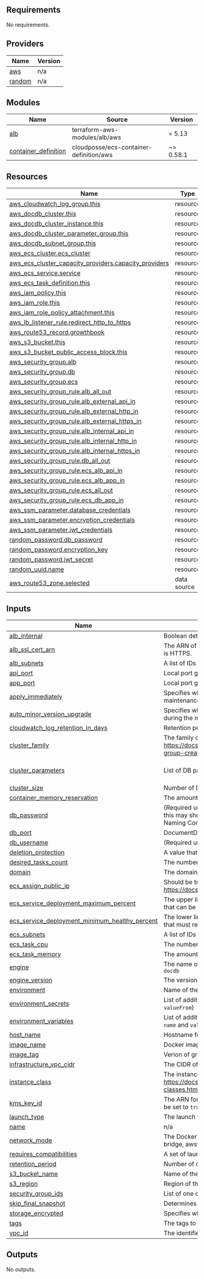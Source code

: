 ## Requirements

No requirements.

## Providers

| Name | Version |
|------|---------|
| [aws](#provider\_aws) | n/a |
| [random](#provider\_random) | n/a |

## Modules

| Name | Source | Version |
|------|--------|---------|
| [alb](#module\_alb) | terraform-aws-modules/alb/aws | = 5.13 |
| [container\_definition](#module\_container\_definition) | cloudposse/ecs-container-definition/aws | ~> 0.58.1 |

## Resources

| Name | Type |
|------|------|
| [aws_cloudwatch_log_group.this](https://registry.terraform.io/providers/hashicorp/aws/latest/docs/resources/cloudwatch_log_group) | resource |
| [aws_docdb_cluster.this](https://registry.terraform.io/providers/hashicorp/aws/latest/docs/resources/docdb_cluster) | resource |
| [aws_docdb_cluster_instance.this](https://registry.terraform.io/providers/hashicorp/aws/latest/docs/resources/docdb_cluster_instance) | resource |
| [aws_docdb_cluster_parameter_group.this](https://registry.terraform.io/providers/hashicorp/aws/latest/docs/resources/docdb_cluster_parameter_group) | resource |
| [aws_docdb_subnet_group.this](https://registry.terraform.io/providers/hashicorp/aws/latest/docs/resources/docdb_subnet_group) | resource |
| [aws_ecs_cluster.ecs_cluster](https://registry.terraform.io/providers/hashicorp/aws/latest/docs/resources/ecs_cluster) | resource |
| [aws_ecs_cluster_capacity_providers.capacity_providers](https://registry.terraform.io/providers/hashicorp/aws/latest/docs/resources/ecs_cluster_capacity_providers) | resource |
| [aws_ecs_service.service](https://registry.terraform.io/providers/hashicorp/aws/latest/docs/resources/ecs_service) | resource |
| [aws_ecs_task_definition.this](https://registry.terraform.io/providers/hashicorp/aws/latest/docs/resources/ecs_task_definition) | resource |
| [aws_iam_policy.this](https://registry.terraform.io/providers/hashicorp/aws/latest/docs/resources/iam_policy) | resource |
| [aws_iam_role.this](https://registry.terraform.io/providers/hashicorp/aws/latest/docs/resources/iam_role) | resource |
| [aws_iam_role_policy_attachment.this](https://registry.terraform.io/providers/hashicorp/aws/latest/docs/resources/iam_role_policy_attachment) | resource |
| [aws_lb_listener_rule.redirect_http_to_https](https://registry.terraform.io/providers/hashicorp/aws/latest/docs/resources/lb_listener_rule) | resource |
| [aws_route53_record.growthbook](https://registry.terraform.io/providers/hashicorp/aws/latest/docs/resources/route53_record) | resource |
| [aws_s3_bucket.this](https://registry.terraform.io/providers/hashicorp/aws/latest/docs/resources/s3_bucket) | resource |
| [aws_s3_bucket_public_access_block.this](https://registry.terraform.io/providers/hashicorp/aws/latest/docs/resources/s3_bucket_public_access_block) | resource |
| [aws_security_group.alb](https://registry.terraform.io/providers/hashicorp/aws/latest/docs/resources/security_group) | resource |
| [aws_security_group.db](https://registry.terraform.io/providers/hashicorp/aws/latest/docs/resources/security_group) | resource |
| [aws_security_group.ecs](https://registry.terraform.io/providers/hashicorp/aws/latest/docs/resources/security_group) | resource |
| [aws_security_group_rule.alb_all_out](https://registry.terraform.io/providers/hashicorp/aws/latest/docs/resources/security_group_rule) | resource |
| [aws_security_group_rule.alb_external_api_in](https://registry.terraform.io/providers/hashicorp/aws/latest/docs/resources/security_group_rule) | resource |
| [aws_security_group_rule.alb_external_http_in](https://registry.terraform.io/providers/hashicorp/aws/latest/docs/resources/security_group_rule) | resource |
| [aws_security_group_rule.alb_external_https_in](https://registry.terraform.io/providers/hashicorp/aws/latest/docs/resources/security_group_rule) | resource |
| [aws_security_group_rule.alb_internal_api_in](https://registry.terraform.io/providers/hashicorp/aws/latest/docs/resources/security_group_rule) | resource |
| [aws_security_group_rule.alb_internal_http_in](https://registry.terraform.io/providers/hashicorp/aws/latest/docs/resources/security_group_rule) | resource |
| [aws_security_group_rule.alb_internal_https_in](https://registry.terraform.io/providers/hashicorp/aws/latest/docs/resources/security_group_rule) | resource |
| [aws_security_group_rule.db_all_out](https://registry.terraform.io/providers/hashicorp/aws/latest/docs/resources/security_group_rule) | resource |
| [aws_security_group_rule.ecs_alb_api_in](https://registry.terraform.io/providers/hashicorp/aws/latest/docs/resources/security_group_rule) | resource |
| [aws_security_group_rule.ecs_alb_app_in](https://registry.terraform.io/providers/hashicorp/aws/latest/docs/resources/security_group_rule) | resource |
| [aws_security_group_rule.ecs_all_out](https://registry.terraform.io/providers/hashicorp/aws/latest/docs/resources/security_group_rule) | resource |
| [aws_security_group_rule.ecs_db_app_in](https://registry.terraform.io/providers/hashicorp/aws/latest/docs/resources/security_group_rule) | resource |
| [aws_ssm_parameter.database_credentials](https://registry.terraform.io/providers/hashicorp/aws/latest/docs/resources/ssm_parameter) | resource |
| [aws_ssm_parameter.encryption_credentials](https://registry.terraform.io/providers/hashicorp/aws/latest/docs/resources/ssm_parameter) | resource |
| [aws_ssm_parameter.jwt_credentials](https://registry.terraform.io/providers/hashicorp/aws/latest/docs/resources/ssm_parameter) | resource |
| [random_password.db_password](https://registry.terraform.io/providers/hashicorp/random/latest/docs/resources/password) | resource |
| [random_password.encryption_key](https://registry.terraform.io/providers/hashicorp/random/latest/docs/resources/password) | resource |
| [random_password.jwt_secret](https://registry.terraform.io/providers/hashicorp/random/latest/docs/resources/password) | resource |
| [random_uuid.name](https://registry.terraform.io/providers/hashicorp/random/latest/docs/resources/uuid) | resource |
| [aws_route53_zone.selected](https://registry.terraform.io/providers/hashicorp/aws/latest/docs/data-sources/route53_zone) | data source |

## Inputs

| Name | Description | Type | Default | Required |
|------|-------------|------|---------|:--------:|
| [alb\_internal](#input\_alb\_internal) | Boolean determining if the load balancer is internal or externally facing. | `bool` | `false` | no |
| [alb\_ssl\_cert\_arn](#input\_alb\_ssl\_cert\_arn) | The ARN of the default SSL server certificate. Exactly one certificate is required if the protocol is HTTPS. | `string` | `""` | no |
| [alb\_subnets](#input\_alb\_subnets) | A list of IDs of existing subnets inside the VPC | `list(string)` | `[]` | no |
| [api\_port](#input\_api\_port) | Local port growthbook api should be running on | `number` | `3100` | no |
| [app\_port](#input\_app\_port) | Local port growthbook app should be running on | `number` | `3000` | no |
| [apply\_immediately](#input\_apply\_immediately) | Specifies whether any cluster modifications are applied immediately, or during the next maintenance window | `bool` | `true` | no |
| [auto\_minor\_version\_upgrade](#input\_auto\_minor\_version\_upgrade) | Specifies whether any minor engine upgrades will be applied automatically to the DB instance during the maintenance window or not | `bool` | `true` | no |
| [cloudwatch\_log\_retention\_in\_days](#input\_cloudwatch\_log\_retention\_in\_days) | Retention period of growthbook CloudWatch logs | `number` | `7` | no |
| [cluster\_family](#input\_cluster\_family) | The family of the DocumentDB cluster parameter group. For more details, see https://docs.aws.amazon.com/documentdb/latest/developerguide/db-cluster-parameter-group-create.html | `string` | `"docdb4.0"` | no |
| [cluster\_parameters](#input\_cluster\_parameters) | List of DB parameters to apply | list(object({apply_method = stringname         = stringvalue        = string}))| `[]` | no |
| [cluster\_size](#input\_cluster\_size) | Number of DB instances to create in the cluster | `number` | `1` | no |
| [container\_memory\_reservation](#input\_container\_memory\_reservation) | The amount of memory (in MiB) to reserve for the container | `number` | `128` | no |
| [db\_password](#input\_db\_password) | (Required unless a snapshot\_identifier is provided) Password for the master DB user. Note that this may show up in logs, and it will be stored in the state file. Please refer to the DocumentDB Naming Constraints | `string` | `"password"` | no |
| [db\_port](#input\_db\_port) | DocumentDB port | `number` | `27017` | no |
| [db\_username](#input\_db\_username) | (Required unless a snapshot\_identifier is provided) Username for the master DB user | `string` | `"growthbook_admin"` | no |
| [deletion\_protection](#input\_deletion\_protection) | A value that indicates whether the DB cluster has deletion protection enabled | `bool` | `false` | no |
| [desired\_tasks\_count](#input\_desired\_tasks\_count) | The number of instances of the task definition to place and keep running | `number` | `1` | no |
| [domain](#input\_domain) | The domain name to use for the hosted zone. | `string` | n/a | yes |
| [ecs\_assign\_public\_ip](#input\_ecs\_assign\_public\_ip) | Should be true, if ECS service is using public subnets (more info: https://docs.aws.amazon.com/AmazonECS/latest/developerguide/task_cannot_pull_image.html) | `bool` | `false` | no |
| [ecs\_service\_deployment\_maximum\_percent](#input\_ecs\_service\_deployment\_maximum\_percent) | The upper limit (as a percentage of the service's desiredCount) of the number of running tasks that can be running in a service during a deployment | `number` | `200` | no |
| [ecs\_service\_deployment\_minimum\_healthy\_percent](#input\_ecs\_service\_deployment\_minimum\_healthy\_percent) | The lower limit (as a percentage of the service's desiredCount) of the number of running tasks that must remain running and healthy in a service during a deployment | `number` | `50` | no |
| [ecs\_subnets](#input\_ecs\_subnets) | A list of IDs of existing subnets inside the VPC | `list(string)` | `[]` | no |
| [ecs\_task\_cpu](#input\_ecs\_task\_cpu) | The number of cpu units used by the task | `number` | `256` | no |
| [ecs\_task\_memory](#input\_ecs\_task\_memory) | The amount (in MiB) of memory used by the task | `number` | `512` | no |
| [engine](#input\_engine) | The name of the database engine to be used for this DB cluster. Defaults to `docdb`. Valid values: `docdb` | `string` | `"docdb"` | no |
| [engine\_version](#input\_engine\_version) | The version number of the database engine to use | `string` | `"4.0.0"` | no |
| [environment](#input\_environment) | Name of the environment | `any` | n/a | yes |
| [environment\_secrets](#input\_environment\_secrets) | List of additional secrets the container will use (list should contain maps with `name` and `valueFrom`) | `list(map(string))` | `[]` | no |
| [environment\_variables](#input\_environment\_variables) | List of additional environment variables the container will use (list should contain maps with `name` and `value`) | `list(map(string))` | `[]` | no |
| [host\_name](#input\_host\_name) | Hostname for growthbook eg feature-flags | `string` | `"feature-flags"` | no |
| [image\_name](#input\_image\_name) | Docker image to run growthbook with | `string` | `"growthbook/growthbook"` | no |
| [image\_tag](#input\_image\_tag) | Verion of growthbook to run. If not specified latest will be used | `string` | `"latest"` | no |
| [infrastructure\_vpc\_cidr](#input\_infrastructure\_vpc\_cidr) | The CIDR of the VPC to allow internal traffic | `string` | `""` | no |
| [instance\_class](#input\_instance\_class) | The instance class to use. For more details, see https://docs.aws.amazon.com/documentdb/latest/developerguide/db-instance-classes.html#db-instance-class-specs | `string` | `"db.t4g.medium"` | no |
| [kms\_key\_id](#input\_kms\_key\_id) | The ARN for the KMS encryption key. When specifying `kms_key_id`, `storage_encrypted` needs to be set to `true` | `string` | `""` | no |
| [launch\_type](#input\_launch\_type) | The launch type on which to run your service. The valid values are EC2 and FARGATE. | `string` | `"FARGATE"` | no |
| [name](#input\_name) | n/a | `string` | `"growthbook"` | no |
| [network\_mode](#input\_network\_mode) | The Docker networking mode to use for the containers in the task. The valid values are none, bridge, awsvpc, and host. | `string` | `"awsvpc"` | no |
| [requires\_compatibilities](#input\_requires\_compatibilities) | A set of launch types required by the task. The valid values are EC2 and FARGATE. | `list(string)` | ["FARGATE"]| no |
| [retention\_period](#input\_retention\_period) | Number of days to retain backups for | `number` | `7` | no |
| [s3\_bucket\_name](#input\_s3\_bucket\_name) | Name of the S3 bucket to store uploaded files and screenshots | `string` | `null` | no |
| [s3\_region](#input\_s3\_region) | Region of the S3 bucket | `string` | `"us-west-2"` | no |
| [security\_group\_ids](#input\_security\_group\_ids) | List of one or more security groups to be added to the load balancer | `list(string)` | `[]` | no |
| [skip\_final\_snapshot](#input\_skip\_final\_snapshot) | Determines whether a final DB snapshot is created before the DB cluster is deleted | `bool` | `true` | no |
| [storage\_encrypted](#input\_storage\_encrypted) | Specifies whether the DB cluster is encrypted | `bool` | `true` | no |
| [tags](#input\_tags) | The tags to append to this resource | `map(string)` | `{}` | no |
| [vpc\_id](#input\_vpc\_id) | The identifier of the VPC in which to create resources | `string` | `""` | no |

## Outputs

No outputs.
